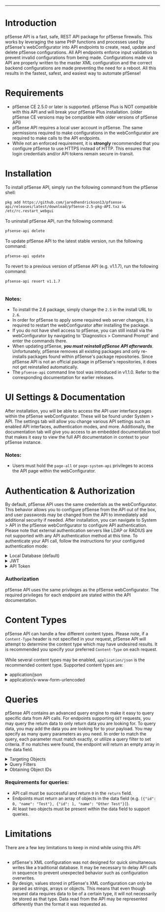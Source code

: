 ---
# Introduction
pfSense API is a fast, safe, REST API package for pfSense firewalls. This works by leveraging the same PHP functions and processes used by pfSense's  webConfigurator into API endpoints to create, read, update and delete pfSense configurations. All API endpoints enforce input validation  to prevent invalid configurations from being made. Configurations made via API  are properly written to the master XML configuration and the correct backend configurations  are made preventing the need for a reboot. All this results in the fastest, safest, and  easiest way to automate pfSense!

# Requirements
- pfSense CE 2.5.0 or later is supported. pfSense Plus is NOT compatible with this API and will break your pfSense Plus installation. (older pfSense CE versions may be compatible with older versions of pfSense API)
- pfSense API requires a local user account in pfSense. The same permissions required to make configurations in the webConfigurator are required to make  calls to the API endpoints.
- While not an enforced requirement, it is **strongly** recommended that you configure pfSense to use HTTPS instead of HTTP. This ensures that login credentials and/or API tokens remain secure in-transit.

# Installation
To install pfSense API, simply run the following command from the pfSense shell:<br><br>
``` pkg add https://github.com/jaredhendrickson13/pfsense-api/releases/latest/download/pfSense-2.5-pkg-API.txz && /etc/rc.restart_webgui ```<br><br>
To uninstall pfSense API, run the following command:<br><br>
``` pfsense-api delete ```<br><br>
To update pfSense API to the latest stable version, run the following command:<br><br>
``` pfsense-api update ```<br><br>
To revert to a previous version of pfSense API (e.g. v1.1.7), run the following command:<br><br>
``` pfsense-api revert v1.1.7 ```<br><br>

### Notes:
- To install the 2.6 package, simply change the `2.5` in the install URL to `2.6`.
- In order for pfSense to apply some required web server changes, it is required to restart the webConfigurator after installing the package.
- If you do not have shell access to pfSense, you can still install via the webConfigurator by navigating to 'Diagnostics > Command Prompt' and enter the commands there.
- When updating pfSense, **_you must reinstall pfSense API afterwards_**. Unfortunately, pfSense removes all existing packages and only re-installs packages found within pfSense's package repositories. Since pfSense API is not an official package in pfSense's repositories, it does not get reinstalled automatically.
- The `pfsense-api` command line tool was introduced in v1.1.0. Refer to the corresponding documentation for earlier releases.

# UI Settings & Documentation
After installation, you will be able to access the API user interface pages within the pfSense webConfigurator. These will be found under System > API. The settings tab will allow you change various API settings such as enabled API interfaces, authentication modes, and more. Additionally, the documentation tab will give you access to an embedded documentation tool that makes it easy to view the full API documentation in context to your pfSense instance.

### Notes:
- Users must hold the `page-all` or `page-system-api` privileges to access the API page within the webConfigurator.

# Authentication & Authorization
By default, pfSense API uses the same credentials as the webConfigurator. This behavior allows you to configure pfSense from the API out of the box, and user passwords may be changed from  the API to immediately add additional security if needed. After installation, you can navigate to System > API in  the pfSense webConfigurator to configure API authentication. Please note that external authentication servers like  LDAP or RADIUS are not supported with any API authentication method at this time.
To authenticate your API call, follow the instructions for your configured authentication mode:

<details>
    <summary>Local Database (default)</summary>

Uses the same credentials as the pfSense webConfigurator. To authenticate API calls, pass in your username and password using basic authentication. For example:<br><br>
`curl -u admin:pfsense https://pfsense.example.com/api/v1/firewall/rule`<br><br>
_Note: in previous releases, local database authentication used the `client-id` and `client-token` fields in your request body to authenticate. This functionality still exists but is not recommended. It will be removed in a future release._
</details>

<details>
    <summary>JWT</summary>

Requires a bearer token to be included in the `Authorization` header of your request. To receive a bearer token, you may make a POST request to /api/v1/access_token and include a `client-id` value containing your pfSense username and a `client-token` value containing your pfSense password to your payload. For example:<br><br>
`{"client-id": "admin", "client-token" "pfsense"}`<br><br>
Once you have your bearer token, you can authenticate your API call by adding it to the request's authorization header. (e.g. `Authorization: Bearer xxxxxxxx.xxxxxxxxx.xxxxxxxx`)
</details>

<details>
    <summary>API Token</summary>

Uses standalone tokens generated via the UI. These are better suited to distribute to systems as they are revocable and will only allow API authentication; not UI or SSH authentication (like the local database credentials). To generate or revoke credentials, navigate to System > API within the UI and ensure the Authentication Mode is set to API token. Then you should have the options to configure API Token generation, generate new tokens, and revoke existing tokens. Once you have your API token, you may authenticate your API call by specifying your client-id and client-token within an `Authorization` header, these values must be separated by a space. (e.g. `Authorization: client-id-here client-token-here`)<br><br>
_Note: In previous versions of pfSense API, the client-id and client-token were provided via the request payload. This functionality is still supported but is not recommended. It will be removed in a future release._
</details>

### Authorization
pfSense API uses the same privileges as the pfSense webConfigurator. The required privileges for each endpoint are stated within the API documentation.

# Content Types
pfSense API can handle a few different content types. Please note, if a `Content-Type` header is not specified in your request, pfSense API will attempt to determine the content type which may have undesired results. It is recommended you specify your  preferred `Content-Type` on each request.<br><br>
While several content types may be enabled, `application/json` is the recommended content type. Supported content types are:

<details>
    <summary>application/json</summary>

Parses the request body as a JSON formatted string. This is the recommended content type.<br><br>
Example:<br><br>
``` curl -s -H "Content-Type: application/json" -d '{"client-id": "admin", "client-token": "pfsense"}' -X POST https://pfsense.example.com/api/v1/services/syslogd/restart  ```
</details>

<details>
    <summary>application/x-www-form-urlencoded</summary>

Parses the request body as URL encoded parameters.<br><br>
_Note: this content type is only sufficient for GET and DELETE requests._
Example:<br><br>
``` curl -s -H "Content-Type: application/x-www-form-urlencoded" -X GET "https://pfsense.example.com/api/v1/system/arp?client-id=admin&client-token=pfsense" ```
</details>

# Queries
pfSense API contains an advanced query engine to make it easy to query specific data from API calls. For endpoints supporting `GET` requests, you may query the return data to only return data you are looking for. To query data, you may add the data you are looking for to your payload. You may specify as many query parameters as you need. In order to match the query, each parameter must match exactly, or utilize a query filter to set criteria. If no matches were found, the endpoint will return an empty array in the data field.
<details>
    <summary>Targeting Objects</summary>

You may find yourself only needing to read objects with specific values set. For example, say an API endpoint normally returns this response without a query:<br><br>
```json
{
    "status":"ok",
    "code":200,
    "return":0,
    "message":"Success",
    "data": [
        {"id": 0, "name": "Test", "type": "type1", "extra": {"tag": 0}},
        {"id": 1, "name": "Other Test", "type": "type2", "extra": {"tag": 100}},
        {"id": 2, "name": "Another Test", "type": "type1", "extra": {"tag": 200}}
    ]
}
```

If you want the endpoint to only return the objects that have their `type` value set to `type1` you could add `{"type": "type1"}` to your payload. This returns:<br><br>

```json
{
    "status":"ok",
    "code":200,
    "return":0,
    "message":"Success",
    "data": [
        {"id": 0, "name": "Test", "type": "type1", "extra": {"tag": 0}},
        {"id": 2, "name": "Another Test", "type": "type1", "extra": {"tag": 200}}
    ]
}
```

Additionally, if you need to target values that are nested within an array, you can add `{"extra__tag": 100}` to recursively target the `tag` value within the `extra` array. Note the double underscore separating the parent and child keys. This returns:<br><br>

```json
{
    "status":"ok",
    "code":200,
    "return":0,
    "message":"Success",
    "data": [
        {"id": 1, "name": "Other Test", "type": "type2", "extra": {"tag": 100}}
    ]
}
```

</details>

<details>
    <summary>Query Filters</summary>

Query filters allow you to apply logic to the objects you target. This makes it easy to target data that meets specific criteria:<br><br>

### Starts With
The `startswith` filter allows you to target objects whose values start with a specific substring. This will work on both string and integer data types. Below is an example response without any queries:<br><br>

```json
{
    "status":"ok",
    "code":200,
    "return":0,
    "message":"Success",
    "data": [
        {"id": 0, "name": "Test", "type": "type1", "extra": {"tag": 0}},
        {"id": 1, "name": "Other Test", "type": "type2", "extra": {"tag": 100}},
        {"id": 2, "name": "Another Test", "type": "type1", "extra": {"tag": 200}}
    ]
}
```

If you wanted to target objects whose names started with `Other`, you could use the payload `{"name__startswith": "Other"}`. This returns:<br><br>

```json
{
    "status":"ok",
    "code":200,
    "return":0,
    "message":"Success",
    "data": [
        {"id": 1, "name": "Other Test", "type": "type2", "extra": {"tag": 100}}
    ]
}
```

### Ends With
The `endswith` filter allows you to target objects whose values end with a specific substring. This will work on both string and integer data types. Below is an example response without any queries:<br><br>

```json
{
    "status":"ok",
    "code":200,
    "return":0,
    "message":"Success",
    "data": [
        {"id": 0, "name": "Test", "type": "type1", "extra": {"tag": 0}},
        {"id": 1, "name": "Other Test", "type": "type2", "extra": {"tag": 100}},
        {"id": 2, "name": "Another Test", "type": "type1", "extra": {"tag": 200}}

    ]
}
```

If you wanted to target objects whose names ended with `er Test`, you could use the payload `{"name__endswith" "er Test"}`. This returns:<br><br>

```json
{
    "status":"ok",
    "code":200,
    "return":0,
    "message":"Success",
    "data": [
        {"id": 1, "name": "Other Test", "type": "type2", "extra": {"tag": 100}},
        {"id": 2, "name": "Another Test", "type": "type1", "extra": {"tag": 200}}
    ]
}
```

### Contains
The `contains` filter allows you to target objects whose values contain a specific substring. This will work on both string and integer data types. Below is an example response without any queries:<br><br>

```json
{
    "status":"ok",
    "code":200,
    "return":0,
    "message":"Success",
    "data": [
        {"id": 0, "name": "Test", "type": "type1", "extra": {"tag": 0}},
        {"id": 1, "name": "Other Test", "type": "type2", "extra": {"tag": 100}},
        {"id": 2, "name": "Another Test", "type": "type1", "extra": {"tag": 200}}
    ]
}
```

If you wanted to target objects whose names contain `ther`, you could use the payload `{"name__contains": "ther"}`. This returns:<br><br>

```json
{
    "status":"ok",
    "code":200,
    "return":0,
    "message":"Success",
    "data": [
        {"id": 1, "name": "Other Test", "type": "type2", "extra": {"tag": 100}},
        {"id": 2, "name": "Another Test", "type": "type1", "extra": {"tag": 200}}
    ]
}
```

### Less Than
The `lt` filter allows you to target objects whose values are less than a specific number. This will work on both numeric strings and integer data types. Below is an example response without any queries:<br><br>

```json
{
    "status":"ok",
    "code":200,
    "return":0,
    "message":"Success",
    "data": [
        {"id": 0, "name": "Test", "type": "type1", "extra": {"tag": 0}},
        {"id": 1, "name": "Other Test", "type": "type2", "extra": {"tag": 100}},
        {"id": 2, "name": "Another Test", "type": "type1", "extra": {"tag": 200}}
    ]
} 
```

If you wanted to target objects whose tag is less than `100`, you could use the payload `{"extra__tag__lt": 100}`. This returns:<br><br>

```json
{
    "status":"ok",
    "code":200,
    "return":0,
    "message":"Success",
    "data": [
        {"id": 0, "name": "Test", "type": "type1", "extra": {"tag": 0}}
    ]
}
```

### Less Than or Equal To
The `lte` filter allows you to target objects whose values are less than or equal to a specific number. This will work on both numeric strings and integer data types. Below is an example response without any queries:<br><br>

```json
{
    "status":"ok",
    "code":200,
    "return":0,
    "message":"Success",
    "data": [
        {"id": 0, "name": "Test", "type": "type1", "extra": {"tag": 0}},
        {"id": 1, "name": "Other Test", "type": "type2", "extra": {"tag": 100}},
        {"id": 2, "name": "Another Test", "type": "type1", "extra": {"tag": 200}}
    ]
}
```

If you wanted to target objects whose tag is less than or equal to `100`, you could use the payload `{"extra__tag__lte": 100}`. This returns:<br><br>

```json
{
    "status":"ok",
    "code":200,
    "return":0,
    "message":"Success",
    "data": [
        {"id": 0, "name": "Test", "type": "type1", "extra": {"tag": 0}},
        {"id": 1, "name": "Other Test", "type": "type2", "extra": {"tag": 100}}
    ]
}
```

### Greater Than The `gt` filter allows you to target objects whose values are greater than a specific number. This will work on both numeric strings and integer data types. Below is an example response without any queries:<br><br>

```json
{
    "status":"ok",
    "code":200,
    "return":0,
    "message":"Success",
    "data": [
        {"id": 0, "name": "Test", "type": "type1", "extra": {"tag": 0}},
        {"id": 1, "name": "Other Test", "type": "type2", "extra": {"tag": 100}},
        {"id": 2, "name": "Another Test", "type": "type1", "extra": {"tag": 200}}
    ]
}
```

If you wanted to target objects whose tag is greater than `100`, you could use the payload `{"extra__tag__gt": 100}`. This returns:<br><br>

```json
{
    "status":"ok",
    "code":200,
    "return":0,
    "message":"Success",
    "data": [
        {"id": 2, "name": "Another Test", "type": "type1", "extra": {"tag": 200}}
    ]
}
```

### Greater Than or Equal To
The `lte` filter allows you to target objects whose values are greater than or equal to a specific number. This will work on both numeric strings and integer data types. Below is an example response without any queries:<br><br>

```json
{
    "status":"ok",
    "code":200,
    "return":0,
    "message":"Success",
    "data": [
        {"id": 0, "name": "Test", "type": "type1", "extra": {"tag": 0}},
        {"id": 1, "name": "Other Test", "type": "type2", "extra": {"tag": 100}},
        {"id": 2, "name": "Another Test", "type": "type1", "extra": {"tag": 200}}
    ]
}
```

If you wanted to target objects whose tag is greater than or equal to `100`, you could use the payload `{"extra__tag__gte": 100}`. This returns:<br><br>

```json
{
    "status":"ok",
    "code":200,
    "return":0,
    "message":"Success",
    "data": [
        {"id": 1, "name": "Other Test", "type": "type2", "extra": {"tag": 100}},
        {"id": 2, "name": "Another Test", "type": "type1", "extra": {"tag": 200}}
    ]
}
```

</details>

<details>
  <summary>Obtaining Object IDs</summary>

You may notice some API endpoints require an object `id` to update or delete objects. These IDs are not stored values, rather pfSense uses the object's array index value to locate and identify objects. Unless specified otherwise, API endpoints will use the same array index value (as returned in the `data` response field) to locate objects when updating or deleting. Some important items to note about these IDs:<br><br>
- pfSense starts arrays with an index of 0. If you use a loop counter to determine the ID of a specific object, you must start that counter at 0.
- These IDs are dynamic. For example, if you have 3 static route objects stored (IDs `0`, `1`, and `2`) and you _delete_ the object with ID `1`, pfSense will resort the array so the object with ID `2` will now have an ID of `1`.
- API queries will retain the object's ID in the response. In the event that the `data` response field is no longer a sequential array due to the query, the `data` field will be represented as an associative array with the array items` key being the objects ID.

</details>

### Requirements for queries:
- API call must be successful and return `0` in the `return` field.
- Endpoints must return an array of objects in the data field (e.g. `[{"id": 0, "name": "Test"}, {"id": 1, "name": "Other Test"}]`).
- At least two objects must be present within the data field to support queries.

# Limitations
There are a few key limitations to keep in mind while using this API:<br><br>
- pfSense's XML configuration was not designed for quick simultaneous writes like a traditional database. It may be necessary to delay API calls in sequence to prevent unexpected behavior such as configuration overwrites.
- By design, values stored in pfSense's XML configuration can only be parsed as strings, arrays or objects. This means that even though request data requires data to be of a  certain type, it will not necessarily be stored as that type. Data read from the API may be represented differently than the format it was requested as.